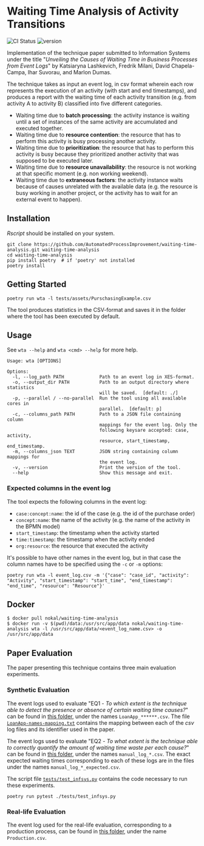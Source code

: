 # Waiting Time Analysis of Activity Transitions

![CI Status](https://github.com/AutomatedProcessImprovement/waiting-time-analysis/actions/workflows/build.yml/badge.svg)
![version](https://img.shields.io/github/v/tag/AutomatedProcessImprovement/waiting-time-analysis)

Implementation of the technique paper submitted to Information Systems under the title "*Unveiling the Causes of Waiting
Time in Business Processes from Event Logs*" by Katsiaryna Lashkevich, Fredrik Milani, David Chapela-Campa, 
Ihar Suvorau, and Marlon Dumas.

The technique takes as input an event log, in csv format wherein each row represents the execution of an activity (with start and end 
timestamps), and produces a report with the waiting time of each activity transition (e.g. from activity A to activity B) classified 
into five different categories.
- Waiting time due to **batch processing**: the activity instance is waiting until a set of instances of the same activity are accumulated and executed together.
- Waiting time due to **resource contention**: the resource that has to perform this activity is busy processing another activity.
- Waiting time due to **prioritization**: the resource that has to perform this activity is busy because they prioritized another activity that was supposed to be executed later.
- Waiting time due to **resource unavailability**: the resource is not working at that specific moment (e.g. non working weekend).
- Waiting time due to **extraneous factors**: the activity instance waits because of causes unrelated with the available data (e.g. the resource is busy working in another project, or the activity has to wait for an external event to happen).

## Installation

_Rscript_ should be installed on your system.

```shell
git clone https://github.com/AutomatedProcessImprovement/waiting-time-analysis.git waiting-time-analysis
cd waiting-time-analysis
pip install poetry  # if 'poetry' not installed
poetry install
```

## Getting Started

```shell
poetry run wta -l tests/assets/PurschasingExample.csv
```

The tool produces statistics in the CSV-format and saves it in the folder where the tool has been executed by default. 

## Usage

See `wta --help` and `wta <cmd> --help` for more help.

```
Usage: wta [OPTIONS]

Options:
  -l, --log_path PATH             Path to an event log in XES-format.
  -o, --output_dir PATH           Path to an output directory where statistics
                                  will be saved.  [default: ./]
  -p, --parallel / --no-parallel  Run the tool using all available cores in
                                  parallel.  [default: p]
  -c, --columns_path PATH         Path to a JSON file containing column
                                  mappings for the event log. Only the
                                  following keysare accepted: case, activity,
                                  resource, start_timestamp, end_timestamp.
  -m, --columns_json TEXT         JSON string containing column mappings for
                                  the event log.
  -v, --version                   Print the version of the tool.
  --help                          Show this message and exit.
```

### Expected columns in the event log

The tool expects the following columns in the event log:

- `case:concept:name`: the id of the case (e.g. the id of the purchase order)
- `concept:name`: the name of the activity (e.g. the name of the activity in the BPMN model)
- `start_timestamp`: the timestamp when the activity started
- `time:timestamp`: the timestamp when the activity ended
- `org:resource`: the resource that executed the activity

It's possible to have other names in the event log, but in that case the column names have to be specified using the `-c` or `-m` options:

```shell
poetry run wta -l event_log.csv -m '{"case": "case_id", "activity": "Activity", "start_timestamp": "start_time", "end_timestamp": "end_time", "resource": "Resource"}'
````

## Docker

    
```shell
$ docker pull nokal/waiting-time-analysis
$ docker run -v $(pwd)/data:/usr/src/app/data nokal/waiting-time-analysis wta -l /usr/src/app/data/<event_log_name.csv> -o /usr/src/app/data
```

## Paper Evaluation

The paper presenting this technique contains three main evaluation experiments.

### Synthetic Evaluation

The event logs used to evaluate "EQ1 - _To which extent is the technique able to detect the presence or absence of 
certain waiting time causes?_" can be found in [this folder](https://github.com/AutomatedProcessImprovement/waiting-time-analysis/tree/information-systems/tests/assets/infsys-evaluation),
under the names `LoanApp_******.csv`. The file [`LoanApp-names-mapping.txt`](https://github.com/AutomatedProcessImprovement/waiting-time-analysis/blob/information-systems/tests/assets/infsys-evaluation/LoanApp-names-mapping.txt) 
contains the mapping between each of the _csv_ log files and its identifier used in the paper.

The event logs used to evaluate "EQ2 - _To what extent is the technique able to correctly quantify the amount of waiting
time waste per each cause?_" can be found in [this folder](https://github.com/AutomatedProcessImprovement/waiting-time-analysis/tree/information-systems/tests/assets/infsys-evaluation),
under the names  `manual_log_*.csv`. The exact expected waiting times corresponding to each of these logs are in the
files under the names `manual_log_*_expected.csv`.

The script file [`tests/test_infsys.py`](https://github.com/AutomatedProcessImprovement/waiting-time-analysis/blob/information-systems/tests/test_infsys.py)
contains the code necessary to run these experiments.

```shell
poetry run pytest ./tests/test_infsys.py
```

### Real-life Evaluation

The event log used for the real-life evaluation, corresponding to a production process, can be found in [this folder](https://github.com/AutomatedProcessImprovement/waiting-time-analysis/tree/information-systems/tests/assets/infsys-evaluation),
under the name  `Production.csv`.
